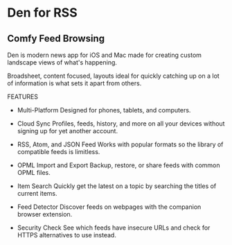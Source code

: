 # Den for RSS

## Comfy Feed Browsing

Den is modern news app for iOS and Mac made for creating custom landscape views of what's happening. 

Broadsheet, content focused, layouts ideal for quickly catching up on a lot of information is what sets it apart from others.

FEATURES

+ Multi-Platform
Designed for phones, tablets, and computers.

+ Cloud Sync
Profiles, feeds, history, and more on all your devices without signing up for yet another account.

+ RSS, Atom, and JSON Feed
Works with popular formats so the library of compatible feeds is limitless.

+ OPML Import and Export
Backup, restore, or share feeds with common OPML files.

+ Item Search
Quickly get the latest on a topic by searching the titles of current items.

+ Feed Detector
Discover feeds on webpages with the companion browser extension.

+ Security Check
See which feeds have insecure URLs and check for HTTPS alternatives to use instead.
